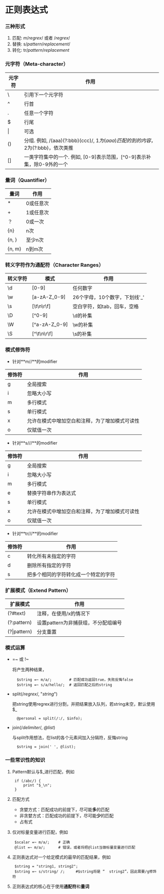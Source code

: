 # 正则表达式
### 三种形式
1. 匹配: m/*regrex*/ 或者 /*regrex*/
2. 替换: s/*pattern*/*replacement*/
3. 转化: tr/*pattern*/*replacement*

### 元字符（Meta-character）
元字符 | 作用
-------- | --------
\ | 引用下一个元字符
^ | 行首
. | 任意一个字符
$ | 行尾
\| | 可选
() | 分组. 例如, /(aaa)(?:bbb)(ccc)/, $1为(aaa)匹配的到的内容，$2为(?:bbb)，依次类推
[] | 一类字符集中的一个. 例如, [0-9]表示范围，[^0-9]表示补集，除0-9外的一个

### 量词（Quantifier）
量词 | 作用
---- | ----
* | 0或任意次
+ | 1或任意次
？ | 0或一次
{n} | n次
{n, } | 至少n次
{n, m} | n到m次

### 转义字符作为通配符（Character Ranges）
转义字符 | 模式 | 作用
---- | ---- | ----
\d | [0-9] | 任何数字
\w | [a-zA-Z_0-9] | 26个字母，10个数字，下划线'_'
\s | [\t\n\r\f] | 空白字符，如tab，回车，空格
\D | [^0-9] | \d的补集
\W | [^a-zA-Z_0-9] | \w的补集
\S | [^\t\n\r\f] | \s的补集

### 模式修饰符
* 针对**m//**的modifier  

修饰符 | 作用
---- | ----
g | 全局搜索
i | 忽略大小写
m | 多行模式
s | 单行模式
x | 允许在模式中增加空白和注释，为了增加模式可读性
o | 仅赋值一次

* 针对**s///**的modifier

修饰符 | 作用
---- | ----
g | 全局搜索
i | 忽略大小写
m | 多行模式
e | 替换字符串作为表达式
s | 单行模式
x | 允许在模式中增加空白和注释，为了增加模式可读性
o | 仅赋值一次

* 针对**tr///**的modifier

修饰符 | 作用
---- | ----
c | 转化所有未指定的字符
d | 删除所有指定的字符
s | 把多个相同的字符转化成一个特定的字符

### 扩展模式（Extend Pattern）
扩展模式 | 作用
---- | ----
(?#text) | 注释，在使用/x的情况下
(?:pattern) | 设置pattern为非捕获组，不分配组编号
(?\|pattern) | 分支重置

### 模式运算
* =~ 或 !~

  将产生两种结果，
		
		$string =~ m/a/;		# 匹配成功返回true，失败反悔false
		$string =~ s/a/hello/; 	# 返回匹配之后的string

* split(/*regrex*/, "*string*")  

  把string使用regrex进行分割，并把结果放入队列，若string未空，默认使用$_  
		
		@personal = split(/:/, $info);

* join(/*delimiter*/, *@list*)

  与split作用想法，在list的各个元素间加入分隔符，反悔string
  
		$string = join(' ', @list);


### 一些常识性的知识
1. Pattern默认与$_进行匹配，例如

		if (/abc/) {
			print "$_\n";
		}

2. 匹配方式

	* 贪婪方式：匹配成功的前提下，尽可能**多**的匹配
	* 非贪婪方式：匹配成功的前提下，尽可能**少**的匹配
	* 占有式

3. 仅对标量变量进行匹配，例如

		$scalar =~ m/a/;	# 正确
		@list =~ m/a/;		# 错误，或者将把@list当做标量变量进行匹配
	
4. 正则表达式对一个给定模式的最早的匹配结果，例如

		$string = "string1, string2";
		$string =~ s/string/ /;		#$string将是 “  string2”，因此需要/g修饰符
 
5. 正则表达式的核心在于使用**通配符**和**量词**